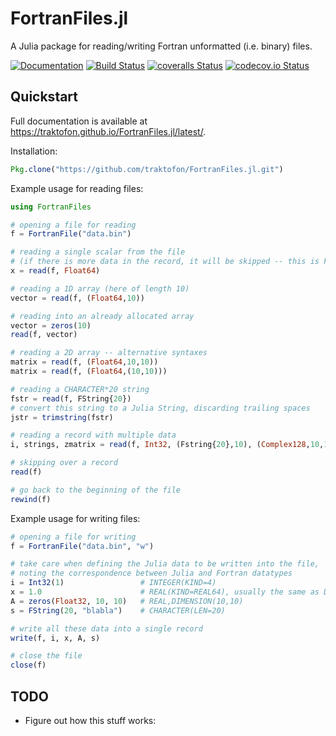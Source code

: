 # FortranFiles.jl

A Julia package for reading/writing Fortran unformatted (i.e. binary) files.

[![Documentation](https://img.shields.io/badge/docs-latest-blue.svg)](https://traktofon.github.io/FortranFiles.jl/latest/)
[![Build Status](https://travis-ci.org/traktofon/FortranFiles.jl.svg?branch=master)](https://travis-ci.org/traktofon/FortranFiles.jl)
[![coveralls Status](https://coveralls.io/repos/traktofon/FortranFiles.jl/badge.svg?branch=master&service=github)](https://coveralls.io/github/traktofon/FortranFiles.jl?branch=master)
[![codecov.io Status](http://codecov.io/github/traktofon/FortranFiles.jl/coverage.svg?branch=master)](http://codecov.io/github/traktofon/FortranFiles.jl?branch=master)

## Quickstart ##

Full documentation is available at <https://traktofon.github.io/FortranFiles.jl/latest/>.

Installation:
```julia
Pkg.clone("https://github.com/traktofon/FortranFiles.jl.git")
```

Example usage for reading files:
```julia
using FortranFiles

# opening a file for reading
f = FortranFile("data.bin")

# reading a single scalar from the file
# (if there is more data in the record, it will be skipped -- this is Fortran behavior)
x = read(f, Float64)

# reading a 1D array (here of length 10)
vector = read(f, (Float64,10))

# reading into an already allocated array
vector = zeros(10)
read(f, vector)

# reading a 2D array -- alternative syntaxes
matrix = read(f, (Float64,10,10))
matrix = read(f, (Float64,(10,10)))

# reading a CHARACTER*20 string
fstr = read(f, FString{20})
# convert this string to a Julia String, discarding trailing spaces
jstr = trimstring(fstr)

# reading a record with multiple data
i, strings, zmatrix = read(f, Int32, (Fstring{20},10), (Complex128,10,10))

# skipping over a record
read(f)

# go back to the beginning of the file
rewind(f)
```

Example usage for writing files:
```julia
# opening a file for writing
f = FortranFile("data.bin", "w")

# take care when defining the Julia data to be written into the file,
# noting the correspondence between Julia and Fortran datatypes
i = Int32(1)                 # INTEGER(KIND=4)
x = 1.0                      # REAL(KIND=REAL64), usually the same as DOUBLE PRECISION
A = zeros(Float32, 10, 10)   # REAL,DIMENSION(10,10)
s = FString(20, "blabla")    # CHARACTER(LEN=20)

# write all these data into a single record
write(f, i, x, A, s)

# close the file
close(f)
```


## TODO ##

* Figure out how this stuff works:
